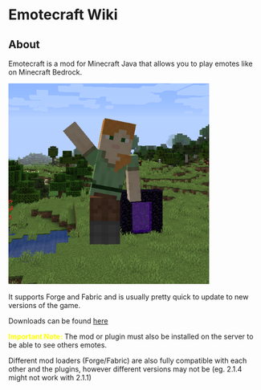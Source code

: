 # Emotecraft Wiki

## About

Emotecraft is a mod for Minecraft Java that allows you to play emotes like on Minecraft Bedrock.

<img src="./assets/images/about/waving-emote.png" alt="Emotecraft being used" width="400" height="400">

It supports Forge and Fabric and is usually pretty quick to update to new versions of the game.

Downloads can be found [here](./downloads)

<span style="color: yellow;">**Important Note:**</span> The mod or plugin must also be installed on the server to be able to see others emotes.

Different mod loaders (Forge/Fabric) are also fully compatible with each other and the plugins, however different versions may not be (eg. 2.1.4 might not work with 2.1.1)
